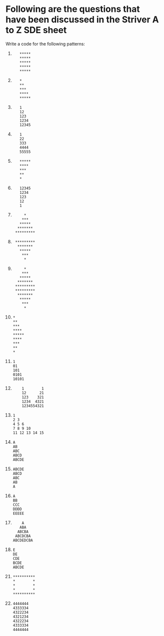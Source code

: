 # Following are the questions that have been discussed in the Striver A to Z SDE sheet

Write a code for the following patterns:

1. ```
      *****
      *****
      *****
      *****
      *****
   ```

2. ```
      *
      **
      ***
      ****
      *****
   ```

3. ```
      1
      12
      123
      1234
      12345
   ```

4. ```
      1
      22
      333
      4444
      55555
   ```

5. ```
      *****
      ****
      ***
      **
      *
   ```

6. ```
      12345
      1234
      123
      12
      1
   ```

7. ```  
        *
       ***
      *****
     *******
    *********
   ```

8. ```  
    *********
     *******
      *****
       ***
        *
   ```

9. ```  
        *
       ***
      *****
     *******
    *********
    *********
     *******
      *****
       ***
        *
   ```

10. ```  
    *
    **
    ***
    ****
    *****
    ****
    ***
    **
    *
    ```

11. 
    ```
    1
    01
    101
    0101
    10101
    ```

12. ```
        1        1
        12      21
        123    321
        1234  4321
        1234554321
    ```

13. 
    ```
    1      
    2 3
    4 5 6
    7 8 9 10
    11 12 13 14 15
    ```

14. 
    ```
    A
    AB
    ABC 
    ABCD
    ABCDE
    ```

15. 
    ```
    ABCDE 
    ABCD
    ABC 
    AB
    A
    ```

16. 
    ```
    A 
    BB
    CCC 
    DDDD
    EEEEE
    ```

17. 
    ```
        A 
       ABA
      ABCBA 
     ABCDCBA
    ABCDEDCBA
    ```

18. ```
    E
    DE
    CDE
    BCDE
    ABCDE
    ```

<!-- 19. ```
    **********
    ****  ****
    ***    ***
    *
    ```

20. ```
    **********
    ****  ****
    ***    ***
    *
    ``` -->

21. ```
    **********
    *        *
    *        *
    *        *
    **********
    ```

22. ```
    4444444
    4333334
    4322234
    4321234
    4322234
    4333334
    4444444
    ```

